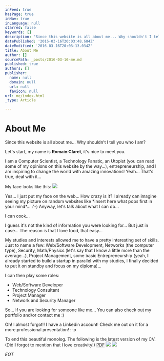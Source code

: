 ```yaml
---
inFeed: true
hasPage: true
inNav: true
inLanguage: null
starred: false
keywords: []
description: "Since this website is all about me... Why shouldn't I tell you who I am?"
datePublished: '2016-03-16T20:03:48.684Z'
dateModified: '2016-03-16T20:03:13.034Z'
title: About Me
author: []
sourcePath: _posts/2016-03-16-me.md
published: true
authors: []
publisher:
  name: null
  domain: null
  url: null
  favicon: null
url: me/index.html
_type: Article

---
```

# About Me

Since this website is all about me... Why shouldn't I tell you who I am? 

Let's start, my name is **Romain Claret**, it's nice to meet you. 

I am a Computer Scientist, a Technology Fanatic, an Utopist (you can read some of my opinions on this website by the way...), entrepreneurship, and I am inspiring to change the world with amazing innovations! Yeah... That's true, deal with it...

My face looks like this:
![](https://the-grid-user-content.s3-us-west-2.amazonaws.com/066c2dcf-cefb-4df4-a826-8ea3d4bf84fd.jpg)

Yes... I just put my face on the web... How crazy is it? I already can imagine seeing my picture on random websites like \*insert here what pops first in your mind\*... :'-) Anyway, let's talk about what I can do... 

I can cook...

I guess it's not the kind of information you were looking for... But just in case... The reason is that I love food, that easy...

My studies and interests allowed me to have a pretty interesting set of skills. Just to name a few: Web/Software Development, Networks (the computer type), Security, Math/Physics (let's say that I know a little more than the average...), Project Management, some basic Entrepreneurship (yeah, I already started to build a startup in parallel with my studies, I finally decided to put it on standby and focus on my diploma)...

I can then play some roles: 

* Web/Software Developer
* Technology Consultant
* Project Manager
* Network and Security Manager

So... If you are looking for someone like me... You can also check out my portfolio and/or contact me :)

Oh! I almost forgot!! I have a Linkedin account! Check me out on it for a more professional presentation! :-p

To end this beautiful monolog. The following is the latest version of my CV. (Did I forgot to mention that I love creativity!) [PDF][0]
![](https://s3-us-west-2.amazonaws.com/the-grid-img/p/cec3dad2743700ac8d3875f4d8378c1bb93026e1.png)
![](https://s3-us-west-2.amazonaws.com/the-grid-img/p/d9649d931df7ea76f2948c5028007ba9d7107f66.png)

_EOT_

[0]: https://www.dropbox.com/s/yu9w4utewisdpzz/romain-claret-cv-2016.pdf